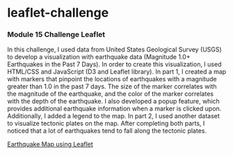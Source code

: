 # leaflet-challenge
### Module 15 Challenge Leaflet

In this challenge, I used data from United States Geological Survey (USGS) to develop a visualization with earthquake data (Magnitude 1.0+ Earthquakes in the Past 7 Days). In order to create this visualization, I used HTML/CSS and JavaScript (D3 and Leaflet library). In part 1, I created a map with markers that pinpoint the locations of earthquakes with a magnitude greater than 1.0 in the past 7 days. The size of the marker correlates with the magnitude of the earthquake, and the color of the marker correlates with the depth of the earthquake. I also developed a popup feature, which provides additional earthquake information when a marker is clicked upon. Additionally, I added a legend to the map. In part 2, I used another dataset to visualize tectonic plates on the map. After completing both parts, I noticed that a lot of earthquakes tend to fall along the tectonic plates.  

[Earthquake Map using Leaflet](https://jjc55.github.io/leaflet-challenge/)
